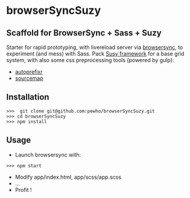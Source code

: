 browserSyncSuzy
===============

Scaffold for BrowserSync + Sass + Suzy
--------------------------------------

Starter for rapid prototyping, with livereload server via [browsersync](https://www.browsersync.io/), to experiment (and mess) with Sass. 
Pack [Susy framework](http://susy.oddbird.net/) for a base grid system, with also some css preprocessing tools (powered by gulp):
  - [autoprefixr](https://www.npmjs.com/package/gulp-autoprefixer)
  - [sourcemap](https://github.com/floridoo/gulp-sourcemaps)
  
Installation
------------

```
>>>  git clone git@github.com:pewho/browserSyncSuzy.git
>>> cd browserSyncSuzy
>>> npm install
```

Usage
-----
- Launch browsersync with:

```
>>> npm start
```

- Modify app/index.html, app/scss/app.scss
- ...
- Profit !
